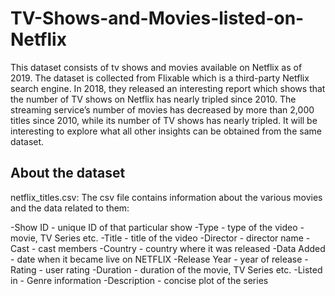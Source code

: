 # TV-Shows-and-Movies-listed-on-Netflix
This dataset consists of tv shows and movies available on Netflix as of 2019. The dataset is collected from Flixable which is a third-party Netflix search engine.  In 2018, they released an interesting report which shows that the number of TV shows on Netflix has nearly tripled since 2010. The streaming service’s number of movies has decreased by more than 2,000 titles since 2010, while its number of TV shows has nearly tripled. It will be interesting to explore what all other insights can be obtained from the same dataset.

## About the dataset
netflix_titles.csv: The csv file contains information about the various movies and the data related to them:

-Show ID - unique ID of that particular show
-Type - type of the video - movie, TV Series etc.
-Title - title of the video
-Director - director name
-Cast - cast members
-Country - country where it was released
-Data Added - date when it became live on NETFLIX
-Release Year - year of release
-Rating - user rating
-Duration - duration of the movie, TV Series etc.
-Listed in - Genre information
-Description - concise plot of the series
